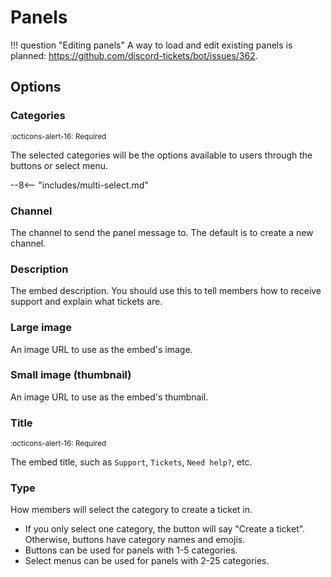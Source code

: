 # Panels

!!! question "Editing panels"
    A way to load and edit existing panels is planned: https://github.com/discord-tickets/bot/issues/362.

## Options

### Categories

<small>
:octicons-alert-16: Required
</small>

The selected categories will be the options available to users through the buttons or select menu.

--8<-- "includes/multi-select.md"

### Channel

The channel to send the panel message to. The default is to create a new channel.

### Description

The embed description. You should use this to tell members how to receive support and explain what tickets are.

### Large image

An image URL to use as the embed's image.

### Small image (thumbnail)

An image URL to use as the embed's thumbnail.

### Title

<small>
:octicons-alert-16: Required
</small>

The embed title, such as `Support`, `Tickets`, `Need help?`, etc.

### Type

How members will select the category to create a ticket in.

- If you only select one category, the button will say "Create a ticket". Otherwise, buttons have category names and emojis.
- Buttons can be used for panels with 1-5 categories.
- Select menus can be used for panels with 2-25 categories.
